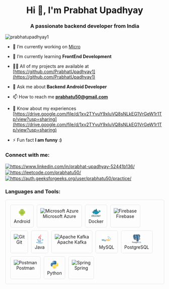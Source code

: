 <h1 align="center">Hi 👋, I'm Prabhat Upadhyay</h1>
<h3 align="center">A passionate backend developer from India</h3>

<p align="left"> <img src="https://komarev.com/ghpvc/?username=prabhatupadhyay1&label=Profile%20views&color=0e75b6&style=flat" alt="prabhatupadhyay1" /> </p>

- 🔭 I’m currently working on [Micro](knksdk)

- 🌱 I’m currently learning **FrontEnd Development**

- 👨‍💻 All of my projects are available at [https://github.com/PrabhatUpadhyay1](https://github.com/PrabhatUpadhyay1)

- 💬 Ask me about **Backend Android Developer**

- 📫 How to reach me **prabhatu50@gmail.com**

- 📄 Know about my experiences [https://drive.google.com/file/d/1xv2TYvuY9xIuVQ8sNLkEG1VrGeW1r1Tp/view?usp=sharing](https://drive.google.com/file/d/1xv2TYvuY9xIuVQ8sNLkEG1VrGeW1r1Tp/view?usp=sharing)

- ⚡ Fun fact **I am funny :)**

<h3 align="left">Connect with me:</h3>
<p align="left">
<a href="https://linkedin.com/in/https://www.linkedin.com/in/prabhat-upadhyay-52441b136/" target="blank"><img align="center" src="https://raw.githubusercontent.com/rahuldkjain/github-profile-readme-generator/master/src/images/icons/Social/linked-in-alt.svg" alt="https://www.linkedin.com/in/prabhat-upadhyay-52441b136/" height="30" width="40" /></a>
<a href="https://www.leetcode.com/https://leetcode.com/prabhatu50/" target="blank"><img align="center" src="https://raw.githubusercontent.com/rahuldkjain/github-profile-readme-generator/master/src/images/icons/Social/leet-code.svg" alt="https://leetcode.com/prabhatu50/" height="30" width="40" /></a>
<a href="https://auth.geeksforgeeks.org/user/https://auth.geeksforgeeks.org/user/prabhatu50/practice/" target="blank"><img align="center" src="https://raw.githubusercontent.com/rahuldkjain/github-profile-readme-generator/master/src/images/icons/Social/geeks-for-geeks.svg" alt="https://auth.geeksforgeeks.org/user/prabhatu50/practice/" height="30" width="40" /></a>
</p>


<h3 align="left">Languages and Tools:</h3>
  <div align="left" style="border: 1px solid #e4e4e4; border-radius: 5px; padding: 10px;">
    <div style="display: flex; flex-wrap: wrap;">
      <!-- Android -->
      <div style="border: 1px solid #e4e4e4; border-radius: 5px; margin: 5px; padding: 10px; text-align: center;">
        <img src="https://raw.githubusercontent.com/devicons/devicon/master/icons/android/android-original-wordmark.svg" alt="Android" width="30" height="30"/>
        <br>Android
      </div>
      <!-- Microsoft Azure -->
      <div style="border: 1px solid #e4e4e4; border-radius: 5px; margin: 5px; padding: 10px; text-align: center;">
        <img src="https://www.vectorlogo.zone/logos/microsoft_azure/microsoft_azure-icon.svg" alt="Microsoft Azure" width="30" height="30"/>
        <br>Microsoft Azure
      </div>
      <!-- Docker -->
      <div style="border: 1px solid #e4e4e4; border-radius: 5px; margin: 5px; padding: 10px; text-align: center;">
        <img src="https://raw.githubusercontent.com/devicons/devicon/master/icons/docker/docker-original-wordmark.svg" alt="Docker" width="30" height="30"/>
        <br>Docker
      </div>
      <!-- Firebase -->
      <div style="border: 1px solid #e4e4e4; border-radius: 5px; margin: 5px; padding: 10px; text-align: center;">
        <img src="https://www.vectorlogo.zone/logos/firebase/firebase-icon.svg" alt="Firebase" width="30" height="30"/>
        <br>Firebase
      </div>
      <!-- Git -->
      <div style="border: 1px solid #e4e4e4; border-radius: 5px; margin: 5px; padding: 10px; text-align: center;">
        <img src="https://www.vectorlogo.zone/logos/git-scm/git-scm-icon.svg" alt="Git" width="30" height="30"/>
        <br>Git
      </div>
      <!-- Java -->
      <div style="border: 1px solid #e4e4e4; border-radius: 5px; margin: 5px; padding: 10px; text-align: center;">
        <img src="https://raw.githubusercontent.com/devicons/devicon/master/icons/java/java-original.svg" alt="Java" width="30" height="30"/>
        <br>Java
      </div>
      <!-- Apache Kafka -->
      <div style="border: 1px solid #e4e4e4; border-radius: 5px; margin: 5px; padding: 10px; text-align: center;">
        <img src="https://www.vectorlogo.zone/logos/apache_kafka/apache_kafka-icon.svg" alt="Apache Kafka" width="30" height="30"/>
        <br>Apache Kafka
      </div>
      <!-- MySQL -->
      <div style="border: 1px solid #e4e4e4; border-radius: 5px; margin: 5px; padding: 10px; text-align: center;">
        <img src="https://raw.githubusercontent.com/devicons/devicon/master/icons/mysql/mysql-original-wordmark.svg" alt "MySQL" width="30" height="30"/>
        <br>MySQL
      </div>
      <!-- PostgreSQL -->
      <div style="border: 1px solid #e4e4e4; border-radius: 5px; margin: 5px; padding: 10px; text-align: center;">
        <img src="https://raw.githubusercontent.com/devicons/devicon/master/icons/postgresql/postgresql-original-wordmark.svg" alt="PostgreSQL" width="30" height="30"/>
        <br>PostgreSQL
      </div>
      <!-- Postman -->
      <div style="border: 1px solid #e4e4e4; border-radius: 5px; margin: 5px; padding: 10px; text-align: center;">
        <img src="https://www.vectorlogo.zone/logos/getpostman/getpostman-icon.svg" alt="Postman" width="30" height="30"/>
        <br>Postman
      </div>
      <!-- Python -->
      <div style="border: 1px solid #e4e4e4; border-radius: 5px; margin: 5px; padding: 10px; text-align: center;">
        <img src="https://raw.githubusercontent.com/devicons/devicon/master/icons/python/python-original.svg" alt="Python" width="30" height="30"/>
        <br>Python
      </div>
      <!-- Spring -->
      <div style="border: 1px solid #e4e4e4; border-radius: 5px; margin: 5px; padding: 10px; text-align: center;">
        <img src="https://www.vectorlogo.zone/logos/springio/springio-icon.svg" alt="Spring" width="30" height="30"/>
        <br>Spring
      </div>
    </div>
  </div>
